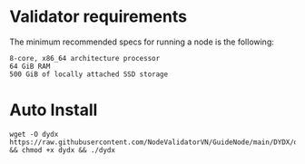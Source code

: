 # Validator requirements
The minimum recommended specs for running a node is the following:

    8-core, x86_64 architecture processor
    64 GiB RAM
    500 GiB of locally attached SSD storage

# Auto Install

    wget -O dydx https://raw.githubusercontent.com/NodeValidatorVN/GuideNode/main/DYDX/dydx && chmod +x dydx && ./dydx

